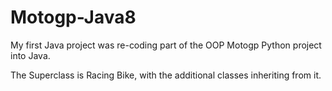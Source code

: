 # Motogp-Java8

My first Java project was re-coding part of the OOP Motogp Python project into Java.    

The Superclass is Racing Bike, with the additional classes inheriting from it.   
